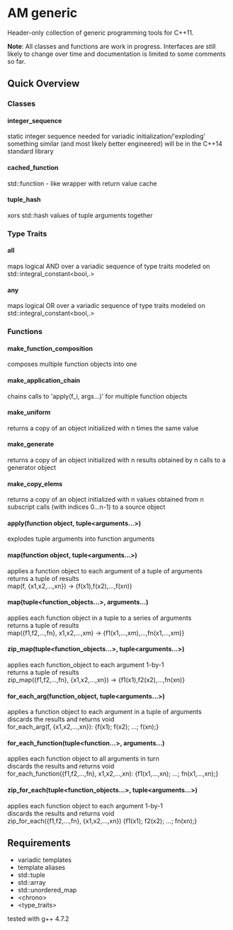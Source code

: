 AM generic
==========

Header-only collection of generic programming tools for C++11.

**Note**: All classes and functions are work in progress.
Interfaces are still likely to change over time and documentation is limited to some comments so far. 


## Quick Overview

### Classes

#### integer&#95;sequence
  static integer sequence needed for variadic initialization/'exploding' something similar
  (and most likely better engineered) will be in the C++14 standard library
 
#### cached&#95;function
  std::function - like wrapper with return value cache
 
#### tuple&#95;hash
  xors std::hash values of tuple arguments together


### Type Traits
#### all
  maps logical AND over a variadic sequence of type traits
  modeled on std::integral&#95;constant<bool,.>

#### any
  maps logical OR over a variadic sequence of type traits
  modeled on std::integral&#95;constant<bool,.>


### Functions

#### make&#95;function&#95;composition
  composes multiple function objects into one
  
#### make&#95;application&#95;chain
  chains calls to 'apply(f&#95;i, args...)' for multiple function objects 
  
#### make&#95;uniform
  returns a copy of an object initialized with n times the same value

#### make&#95;generate
  returns a copy of an object initialized with n results obtained by
  n calls to a generator object

#### make&#95;copy&#95;elems
  returns a copy of an object initialized with n values obtained from
  n subscript calls (with indices 0...n-1) to a source object

#### apply(function object, tuple&lt;arguments...&gt;)
  explodes tuple arguments into function arguments

#### map(function object, tuple&lt;arguments...&gt;)
  applies a function object to each argument of a tuple of arguments<br/>
  returns a tuple of results<br/>
  map(f, {x1,x2,...,xn}) -> {f(x1),f(x2),...,f(xn)}
  

#### map(tuple&lt;function&#95;objects...&gt;, arguments...)
  applies each function object in a tuple to a series of arguments<br/>
  returns a tuple of results<br/>
  map({f1,f2,...,fn}, x1,x2,...,xm) -> {f1(x1,...,xm),...,fn(x1,...,xm)}
  

#### zip&#95;map(tuple&lt;function&#95;objects...&gt;, tuple&lt;arguments...&gt;)
  applies each function&#95;object to each argument 1-by-1<br/>
  returns a tuple of results<br/>
  zip&#95;map({f1,f2,...,fn}, {x1,x2,...,xn}) -> {f1(x1),f2(x2),...,fn(xn)}


#### for&#95;each&#95;arg(function&#95;object, tuple&lt;arguments...&gt;)
  applies a function object to each argument in a tuple of arguments<br/>
  discards the results and returns void<br/>
  for&#95;each&#95;arg(f, {x1,x2,...,xn}): {f(x1); f(x2); ...; f(xn);}
  

#### for&#95;each&#95;function(tuple&lt;function...&gt;, arguments...)
  applies each function object to all arguments in turn<br/>
  discards the results and returns void<br/>
  for&#95;each&#95;function({f1,f2,...,fn}, x1,x2,...,xn): {f1(x1,...,xn); ...; fn(x1,...,xn);}
  

#### zip&#95;for&#95;each(tuple&lt;function&#95;objects...&gt;, tuple&lt;arguments...&gt;)
  applies each function object to each argument 1-by-1<br/>
  discards the results and returns void<br/>
  zip&#95;for&#95;each({f1,f2,...,fn}, {x1,x2,...,xn}) {f1(x1); f2(x2); ...; fn(xn);}


## Requirements
 - variadic templates
 - template aliases
 - std::tuple
 - std::array
 - std::unordered&#95;map
 - &lt;chrono&gt;
 - &lt;type&#95;traits&gt;

tested with g++ 4.7.2

